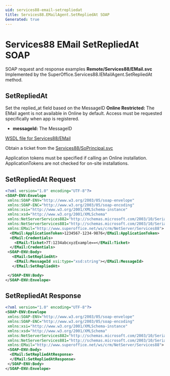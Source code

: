 ```yaml
---
uid: services88-email-setrepliedat
title: Services88.EMailAgent.SetRepliedAt SOAP
Generated: true
---
```


# Services88 EMail SetRepliedAt SOAP

SOAP request and response examples **Remote/Services88/EMail.svc**
Implemented by the <see cref="M:SuperOffice.Services88.IEMailAgent.SetRepliedAt">SuperOffice.Services88.IEMailAgent.SetRepliedAt</see> method.

## SetRepliedAt

Set the replied\_at field based on the MessageID
<para /><b>Online Restricted:</b> The EMail agent is not available in Online by default. Access must be requested specifically when app is registered.

* **messageId:** The MessageID



[WSDL file for Services88/EMail](../Services88-EMail.md)

Obtain a ticket from the [Services88/SoPrincipal.svc](../SoPrincipal/SoPrincipal.md)

Application tokens must be specified if calling an Online installation. ApplicationTokens are not checked for on-site installations.

## SetRepliedAt Request

```xml
<?xml version="1.0" encoding="UTF-8"?>
<SOAP-ENV:Envelope
 xmlns:SOAP-ENV="http://www.w3.org/2003/05/soap-envelope"
 xmlns:SOAP-ENC="http://www.w3.org/2003/05/soap-encoding"
 xmlns:xsi="http://www.w3.org/2001/XMLSchema-instance"
 xmlns:xsd="http://www.w3.org/2001/XMLSchema"
 xmlns:NetServerServices882="http://schemas.microsoft.com/2003/10/Serialization/Arrays"
 xmlns:NetServerServices881="http://schemas.microsoft.com/2003/10/Serialization/"
 xmlns:EMail="http://www.superoffice.net/ws/crm/NetServer/Services88">
  <EMail:ApplicationToken>1234567-1234-9876</EMail:ApplicationToken>
  <EMail:Credentials>
    <EMail:Ticket>7T:1234abcxyzExample==</EMail:Ticket>
  </EMail:Credentials>
 <SOAP-ENV:Body>
   <EMail:SetRepliedAt>
    <EMail:MessageId xsi:type="xsd:string"></EMail:MessageId>
   </EMail:SetRepliedAt>

 </SOAP-ENV:Body>
</SOAP-ENV:Envelope>

```


## SetRepliedAt Response

```xml
<?xml version="1.0" encoding="UTF-8"?>
<SOAP-ENV:Envelope
 xmlns:SOAP-ENV="http://www.w3.org/2003/05/soap-envelope"
 xmlns:SOAP-ENC="http://www.w3.org/2003/05/soap-encoding"
 xmlns:xsi="http://www.w3.org/2001/XMLSchema-instance"
 xmlns:xsd="http://www.w3.org/2001/XMLSchema"
 xmlns:NetServerServices882="http://schemas.microsoft.com/2003/10/Serialization/Arrays"
 xmlns:NetServerServices881="http://schemas.microsoft.com/2003/10/Serialization/"
 xmlns:EMail="http://www.superoffice.net/ws/crm/NetServer/Services88">
 <SOAP-ENV:Body>
  <EMail:SetRepliedAtResponse>
  </EMail:SetRepliedAtResponse>
 </SOAP-ENV:Body>
</SOAP-ENV:Envelope>

```

